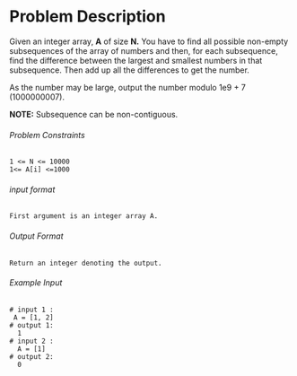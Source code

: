 # Problem Description

Given an integer array, **A** of size **N.**
You have to find all possible non-empty subsequences of the array of numbers and then, for each subsequence, find the difference between the largest and smallest numbers in that subsequence. Then add up all the differences to get the number.

As the number may be large, output the number modulo 1e9 + 7 (1000000007).

**NOTE:** Subsequence can be non-contiguous.

###### Problem Constraints

```
1 <= N <= 10000
1<= A[i] <=1000
```

###### input format

``` 
First argument is an integer array A.
```

###### Output Format

```
Return an integer denoting the output.
```

###### Example Input

```
# input 1 : 
 A = [1, 2] 
# output 1: 
  1
# input 2 : 
  A = [1] 
# output 2: 
  0
```
